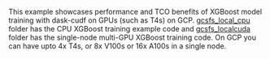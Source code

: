 
This example showcases performance and TCO benefits of XGBoost model training with dask-cudf on GPUs (such as T4s) on GCP. 
[gcsfs_local_cpu](https://github.com/NVIDIA/nvidia-gcp-samples/tree/master/ai-platform-samples/xgboost_single_node/gcsfs_local_cpu) folder has the CPU XGBoost training example code and [gcsfs_localcuda](https://github.com/NVIDIA/nvidia-gcp-samples/tree/master/ai-platform-samples/xgboost_single_node/gcsfs_localcuda) folder has the single-node multi-GPU XGBoost training code. On GCP you can have upto 4x T4s, or 8x V100s or 16x A100s in a single node.
